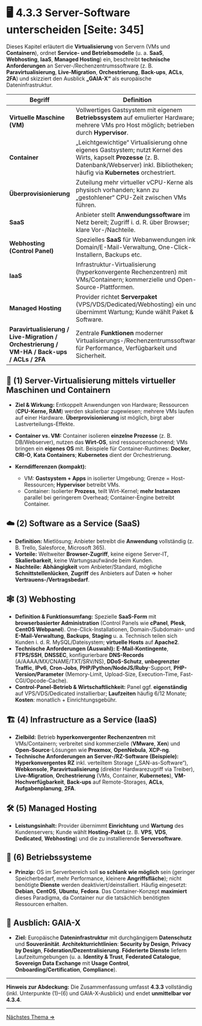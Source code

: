 # 🖥️ 4.3.3 Server-Software unterscheiden [Seite: 345]

Dieses Kapitel erläutert die **Virtualisierung** von Servern (VMs und **Containern**), ordnet **Service- und Betriebsmodelle** (u. a. **SaaS**, **Webhosting**, **IaaS**, **Managed Hosting**) ein, beschreibt **technische Anforderungen** an Server-/Rechenzentrumssoftware (z. B. **Paravirtualisierung**, **Live-Migration**, **Orchestrierung**, **Back-ups**, **ACLs**, **2FA**) und skizziert den Ausblick **„GAIA-X“** als europäische Dateninfrastruktur.  

| Begriff                                                                                   | Definition                                                                                                                                                                                       |
| ----------------------------------------------------------------------------------------- | ------------------------------------------------------------------------------------------------------------------------------------------------------------------------------------------------ |
| **Virtuelle Maschine (VM)**                                                               | Vollwertiges Gastsystem mit eigenem **Betriebssystem** auf emulierter Hardware; mehrere VMs pro Host möglich; betrieben durch **Hypervisor**.                                                    |
| **Container**                                                                             | „Leichtgewichtige“ Virtualisierung ohne eigenes Gastsystem; nutzt Kernel des Wirts, kapselt **Prozesse** (z. B. Datenbank/Webserver) inkl. Bibliotheken; häufig via **Kubernetes** orchestriert. |
| **Überprovisionierung**                                                                   | Zuteilung mehr virtueller vCPU-Kerne als physisch vorhanden; kann zu „gestohlener“ CPU-Zeit zwischen VMs führen.                                                                                 |
| **SaaS**                                                                                  | Anbieter stellt **Anwendungssoftware** im Netz bereit; Zugriff i. d. R. über Browser; klare Vor-/Nachteile.                                                                                      |
| **Webhosting (Control Panel)**                                                            | Spezielles **SaaS** für Webanwendungen inkl. Domain/E-Mail-Verwaltung, One-Click-Installern, Backups etc.                                                                                        |
| **IaaS**                                                                                  | Infrastruktur-Virtualisierung (hyperkonvergente Rechenzentren) mit VMs/Containern; kommerzielle und Open-Source-Plattformen.                                                                     |
| **Managed Hosting**                                                                       | Provider richtet **Serverpaket** (VPS/VDS/Dedicated/Webhosting) ein und übernimmt Wartung; Kunde wählt Paket & Software.                                                                         |
| **Paravirtualisierung / Live-Migration / Orchestrierung / VM-HA / Back-ups / ACLs / 2FA** | Zentrale **Funktionen** moderner Virtualisierungs-/Rechenzentrumssoftware für Performance, Verfügbarkeit und Sicherheit.                                                                         |

## 🧩 (1) Server-Virtualisierung mittels virtueller Maschinen und Containern

* **Ziel & Wirkung:** Entkoppelt Anwendungen von Hardware; Ressourcen (**CPU-Kerne, RAM**) werden skalierbar zugewiesen; mehrere VMs laufen auf einer Hardware. **Überprovisionierung** ist möglich, birgt aber Lastverteilungs-Effekte. 
* **Container vs. VM:** Container isolieren **einzelne Prozesse** (z. B. DB/Webserver), nutzen das **Wirt-OS**, sind ressourcenschonend; VMs bringen ein **eigenes OS** mit. Beispiele für Container-Runtimes: **Docker**, **CRI-O**, **Kata Containers**; **Kubernetes** dient der Orchestrierung. 
* **Kerndifferenzen (kompakt):**

  * VM: **Gastsystem + Apps** in isolierter Umgebung; Grenze = Host-Ressourcen; **Hypervisor** betreibt VMs.
  * Container: Isolierter **Prozess**, teilt Wirt-Kernel; **mehr Instanzen** parallel bei geringerem Overhead; Container-Engine betreibt Container. 

## ☁️ (2) Software as a Service (SaaS)

* **Definition:** Mietlösung; Anbieter betreibt die **Anwendung** vollständig (z. B. Trello, Salesforce, Microsoft 365). 
* **Vorteile:** Weltweiter **Browser-Zugriff**, keine eigene Server-IT, **Skalierbarkeit**, keine Wartungsaufwände beim Kunden.
* **Nachteile:** **Abhängigkeit** vom Anbieter/Standard, mögliche **Schnittstellenlücken**, **Zugriff** des Anbieters auf Daten ⇒ hoher **Vertrauens-/Vertragsbedarf**. 

## 🕸️ (3) Webhosting

* **Definition & Funktionsumfang:** Spezielle **SaaS-Form** mit **browserbasierter Administration** (Control Panels wie **cPanel**, **Plesk**, **CentOS Webpanel**). One-Click-Installationen, Domain-/Subdomain- und **E-Mail-Verwaltung**, **Backups**, **Staging** u. a. Technisch teilen sich Kunden i. d. R. MySQL/Dateisystem; **virtuelle Hosts** auf **Apache2**. 
* **Technische Anforderungen (Auswahl):** **E-Mail-Kontingente**, **FTPS/SSH**, **DNSSEC**, konfigurierbare **DNS-Records** (A/AAAA/MX/CNAME/TXT/SRV/NS), **DDoS-Schutz**, **unbegrenzter Traffic**, **IPv6**, **Cron-Jobs**, **PHP/Python/NodeJS/Ruby**-Support, **PHP-Version/Parameter** (Memory-Limit, Upload-Size, Execution-Time, Fast-CGI/Opcode-Cache). 
* **Control-Panel-Betrieb & Wirtschaftlichkeit:** Panel ggf. **eigenständig** auf VPS/VDS/Dedicated installierbar; **Laufzeiten** häufig 6/12 Monate; **Kosten**: monatlich + Einrichtungsgebühr. 

## 🏗️ (4) Infrastructure as a Service (IaaS)

* **Zielbild:** Betrieb **hyperkonvergenter Rechenzentren** mit VMs/Containern; verbreitet sind kommerzielle (**VMware**, **Xen**) und **Open-Source**-Lösungen wie **Proxmox**, **OpenNebula**, **XCP-ng**.  
* **Technische Anforderungen an Server-/RZ-Software (Beispiele):**
  **Hyperkonvergentes RZ** inkl. verteiltem Storage („SAN-as-Software“), **Webkonsole**, **Paravirtualisierung** (direkter Hardwarezugriff via Treiber), **Live-Migration**, **Orchestrierung** (VMs, Container, **Kubernetes**), **VM-Hochverfügbarkeit**, **Back-ups** auf Remote-Storages, **ACLs**, **Aufgabenplanung**, **2FA**. 

## 🛠️ (5) Managed Hosting

* **Leistungsinhalt:** Provider übernimmt **Einrichtung** und **Wartung** des Kundenservers; Kunde wählt **Hosting-Paket** (z. B. **VPS**, **VDS**, **Dedicated**, **Webhosting**) und die zu installierende **Serversoftware**. 

## 🧪 (6) Betriebssysteme

* **Prinzip:** OS im Serverbereich soll **so schlank wie möglich** sein (geringer Speicherbedarf, mehr Performance, kleinere **Angriffsfläche**); nicht benötigte **Dienste** werden deaktiviert/deinstalliert. Häufig eingesetzt: **Debian**, **CentOS**, **Ubuntu**, **Fedora**. Das Container-Konzept **maximiert** dieses Paradigma, da Container nur die tatsächlich benötigten Ressourcen erhalten. 

## 🧭 Ausblich: GAIA-X

* **Ziel:** Europäische **Dateninfrastruktur** mit durchgängigem **Datenschutz** und **Souveränität**. **Architekturrichtlinien**: **Security by Design**, **Privacy by Design**, **Föderation/Dezentralisierung**. **Föderierte Dienste** liefern Laufzeitumgebungen (u. a. **Identity & Trust**, **Federated Catalogue**, **Sovereign Data Exchange** mit **Usage Control**, **Onboarding/Certification**, **Compliance**). 

---

**Hinweis zur Abdeckung:** Die Zusammenfassung umfasst **4.3.3** vollständig (inkl. Unterpunkte (1)–(6) und GAIA-X-Ausblick) und endet **unmittelbar vor 4.3.4**. 

---

[Nächstes Thema => ](./4.3.4_Server-Hardware_unterscheiden.md)